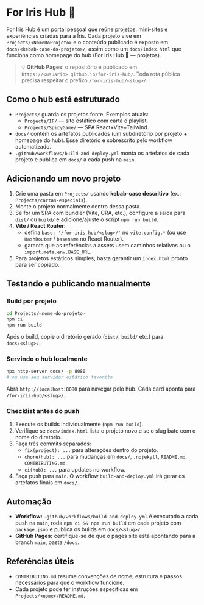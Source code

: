 # For Iris Hub 💜

For Iris Hub é um portal pessoal que reúne projetos, mini-sites e experiências criadas para a Íris. Cada projeto vive em `Projects/<NomeDoProjeto>` e o conteúdo publicado é exposto em `docs/<kebab-case-do-projeto>/`, assim como um `docs/index.html` que funciona como homepage do hub (For Iris Hub 💜 — projetos).

> 💡 **GitHub Pages**: o repositório é publicado em `https://<usuario>.github.io/for-iris-hub/`. Toda rota pública precisa respeitar o prefixo `/for-iris-hub/<slug>/`.

## Como o hub está estruturado

- `Projects/` guarda os projetos fonte. Exemplos atuais:
  - `Projects/IF/` — site estático com carta e playlist.
  - `Projects/SpicyGame/` — SPA React+Vite+Tailwind.
- `docs/` contém os artefatos publicados (um subdiretório por projeto + homepage do hub). Esse diretório é sobrescrito pelo workflow automatizado.
- `.github/workflows/build-and-deploy.yml` monta os artefatos de cada projeto e publica em `docs/` a cada push na `main`.

## Adicionando um novo projeto

1. Crie uma pasta em `Projects/` usando **kebab-case descritivo** (ex.: `Projects/cartas-especiais`).
2. Monte o projeto normalmente dentro dessa pasta.
3. Se for um SPA com bundler (Vite, CRA, etc.), configure a saída para `dist/` ou `build/` e adicione/ajuste o script `npm run build`.
4. **Vite / React Router**:
	- defina `base: '/for-iris-hub/<slug>/'` no `vite.config.*` (ou use `HashRouter` / `basename` no React Router).
	- garanta que as referências a assets usem caminhos relativos ou o `import.meta.env.BASE_URL`.
5. Para projetos estáticos simples, basta garantir um `index.html` pronto para ser copiado.

## Testando e publicando manualmente

### Build por projeto

```bash
cd Projects/<nome-do-projeto>
npm ci
npm run build
```

Após o build, copie o diretório gerado (`dist/`, `build/` etc.) para `docs/<slug>/`.

### Servindo o hub localmente

```bash
npx http-server docs/ -p 8080
# ou use seu servidor estático favorito
```

Abra `http://localhost:8080` para navegar pelo hub. Cada card aponta para `/for-iris-hub/<slug>/`.

### Checklist antes do push

1. Execute os builds individualmente (`npm run build`).
2. Verifique se `docs/index.html` lista o projeto novo e se o slug bate com o nome do diretório.
3. Faça três commits separados:
	- `fix(project): ...` para alterações dentro do projeto.
	- `chore(hub): ...` para mudanças em `docs/`, `.nojekyll`, `README.md`, `CONTRIBUTING.md`.
	- `ci(hub): ...` para updates no workflow.
4. Faça push para `main`. O workflow `build-and-deploy.yml` irá gerar os artefatos finais em `docs/`.

## Automação

- **Workflow:** `.github/workflows/build-and-deploy.yml` é executado a cada push na `main`, roda `npm ci && npm run build` em cada projeto com `package.json` e publica os builds em `docs/<slug>/`.
- **GitHub Pages:** certifique-se de que o pages site está apontando para a branch `main`, pasta `/docs`.

## Referências úteis

- `CONTRIBUTING.md` resume convenções de nome, estrutura e passos necessários para que o workflow funcione.
- Cada projeto pode ter instruções específicas em `Projects/<nome>/README.md`.
